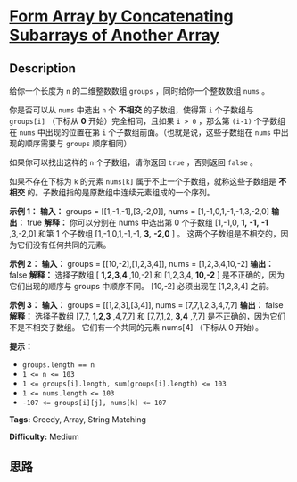 # [Form Array by Concatenating Subarrays of Another Array][title]

## Description

给你一个长度为 `n` 的二维整数数组 `groups` ，同时给你一个整数数组 `nums` 。

你是否可以从 `nums` 中选出 `n` 个 **不相交** 的子数组，使得第 `i` 个子数组与 `groups[i]` （下标从 **0**
开始）完全相同，且如果 `i > 0` ，那么第 `(i-1)` 个子数组在 `nums` 中出现的位置在第 `i` 个子数组前面。（也就是说，这些子数组在
`nums` 中出现的顺序需要与 `groups` 顺序相同）

如果你可以找出这样的 `n` 个子数组，请你返回 `true` ，否则返回 `false` 。

如果不存在下标为 `k` 的元素 `nums[k]` 属于不止一个子数组，就称这些子数组是 **不相交** 的。子数组指的是原数组中连续元素组成的一个序列。

**示例 1：**
            **输入：** groups = [[1,-1,-1],[3,-2,0]], nums = [1,-1,0,1,-1,-1,3,-2,0]    **输出：** true    **解释：** 你可以分别在 nums 中选出第 0 个子数组 [1,-1,0, **1,** **-1,** **-1** ,3,-2,0] 和第 1 个子数组 [1,-1,0,1,-1,-1, **3,** **-2,0** ] 。    这两个子数组是不相交的，因为它们没有任何共同的元素。    

**示例 2：**
            **输入：** groups = [[10,-2],[1,2,3,4]], nums = [1,2,3,4,10,-2]    **输出：** false    **解释：** 选择子数组 [ **1,2,3,4** ,10,-2] 和 [1,2,3,4, **10,-2** ] 是不正确的，因为它们出现的顺序与 groups 中顺序不同。    [10,-2] 必须出现在 [1,2,3,4] 之前。    

**示例 3：**
            **输入：** groups = [[1,2,3],[3,4]], nums = [7,7,1,2,3,4,7,7]    **输出：** false    **解释：** 选择子数组 [7,7, **1,2,3** ,4,7,7] 和 [7,7,1,2, **3,4** ,7,7] 是不正确的，因为它们不是不相交子数组。    它们有一个共同的元素 nums[4] （下标从 0 开始）。    

**提示：**

  * `groups.length == n`
  * `1 <= n <= 103`
  * `1 <= groups[i].length, sum(groups[i].length) <= 103`
  * `1 <= nums.length <= 103`
  * `-107 <= groups[i][j], nums[k] <= 107`


**Tags:** Greedy, Array, String Matching

**Difficulty:** Medium

## 思路

[title]: https://leetcode-cn.com/problems/form-array-by-concatenating-subarrays-of-another-array
